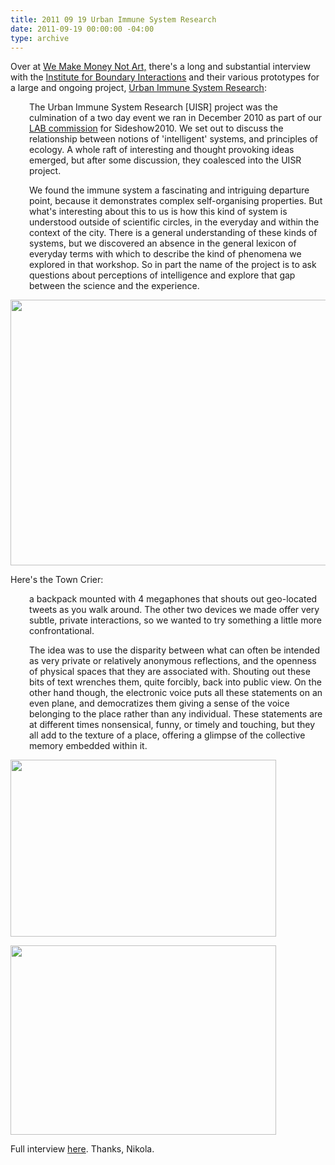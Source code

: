```yaml
---
title: 2011 09 19 Urban Immune System Research
date: 2011-09-19 00:00:00 -04:00
type: archive
---
```


<p>Over at <a href="http://www.we-make-money-not-art.com/archives/2011/09/the-urban-immune-system.php">We Make Money Not Art,</a> there's a long and substantial interview with the <a href="http://boundaryinteractions.org/">Institute for Boundary Interactions</a> and their various prototypes for a large and ongoing project, <a href="http://boundaryinteractions.org/projects/urban-immune-system-research">Urban Immune System Research</a>:</p>
<p style="padding-left:30px;">The Urban Immune System Research [UISR] project was the culmination of a two day event we ran in December 2010 as part of our <a href="http://www.boundaryinteractions.org/projects/lab">LAB commission</a> for Sideshow2010. We set out to discuss the relationship between notions of 'intelligent' systems, and principles of ecology. A whole raft of interesting and thought provoking ideas emerged, but after some discussion, they coalesced into the UISR project.</p>
<p style="padding-left:30px;">We found the immune system a fascinating and intriguing departure point, because it demonstrates complex self-organising properties. But what's interesting about this to us is how this kind of system is understood outside of scientific circles, in the everyday and within the context of the city. There is a general understanding of these kinds of systems, but we discovered an absence in the general lexicon of everyday terms with which to describe the kind of phenomena we explored in that workshop. So in part the name of the project is to ask questions about perceptions of intelligence and explore that gap between the science and the experience.</p>
<p><a href="http://ablersite.files.wordpress.com/2011/09/urban-immune-system-research.jpg"><img class="alignnone size-full wp-image-3640" title="urban-immune-system-research" src="{{ site.baseurl }}/uploads/urban-immune-system-research.jpg" alt="" width="567" height="425" /></a></p>
<p>Here's the Town Crier:</p>
<p style="padding-left:30px;">a backpack mounted with 4 megaphones that shouts out geo-located tweets as you walk around. The other two devices we made offer very subtle, private interactions, so we wanted to try something a little more confrontational.</p>
<p style="padding-left:30px;">The idea was to use the disparity between what can often be intended as very private or relatively anonymous reflections, and the openness of physical spaces that they are associated with. Shouting out these bits of text wrenches them, quite forcibly, back into public view. On the other hand though, the electronic voice puts all these statements on an even plane, and democratizes them giving a sense of the voice belonging to the place rather than any individual. These statements are at different times nonsensical, funny, or timely and touching, but they all add to the texture of a place, offering a glimpse of the collective memory embedded within it.</p>
<p><a href="http://ablersite.files.wordpress.com/2011/09/5smallnottinstreet_5ee64938ed_z.jpg"><img class="alignnone size-full wp-image-3642" title="5SMALLnottinstreet_5ee64938ed_z" src="{{ site.baseurl }}/uploads/5smallnottinstreet_5ee64938ed_z.jpg" alt="" width="425" height="283" /></a></p>
<p><a href="http://ablersite.files.wordpress.com/2011/09/5megaphone81364792.jpg"><img class="alignnone size-full wp-image-3643" title="5megaphone81364792" src="{{ site.baseurl }}/uploads/5megaphone81364792.jpg" alt="" width="425" height="303" /></a></p>
<p>Full interview <a href="http://www.we-make-money-not-art.com/archives/2011/09/the-urban-immune-system.php">here</a>. Thanks, Nikola.</p>
